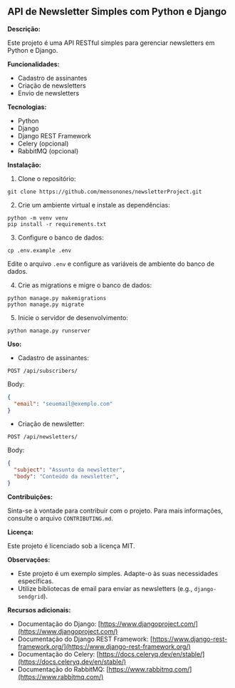 ## API de Newsletter Simples com Python e Django

**Descrição:**

Este projeto é uma API RESTful simples para gerenciar newsletters em Python e Django.

**Funcionalidades:**

* Cadastro de assinantes
* Criação de newsletters
* Envio de newsletters

**Tecnologias:**

* Python
* Django
* Django REST Framework
* Celery (opcional)
* RabbitMQ (opcional)

**Instalação:**

1. Clone o repositório:

```
git clone https://github.com/mensonones/newsletterProject.git
```

2. Crie um ambiente virtual e instale as dependências:

```
python -m venv venv
pip install -r requirements.txt
```

3. Configure o banco de dados:

```
cp .env.example .env
```

Edite o arquivo `.env` e configure as variáveis de ambiente do banco de dados.

4. Crie as migrations e migre o banco de dados:

```
python manage.py makemigrations
python manage.py migrate
```

5. Inicie o servidor de desenvolvimento:

```
python manage.py runserver
```

**Uso:**

* Cadastro de assinantes:

```
POST /api/subscribers/
```

Body:

```json
{
  "email": "seuemail@exemplo.com"
}
```

* Criação de newsletter:

```
POST /api/newsletters/
```

Body:

```json
{
  "subject": "Assunto da newsletter",
  "body": "Conteúdo da newsletter",
}
```

**Contribuições:**

Sinta-se à vontade para contribuir com o projeto. Para mais informações, consulte o arquivo `CONTRIBUTING.md`.

**Licença:**

Este projeto é licenciado sob a licença MIT.

**Observações:**

* Este projeto é um exemplo simples. Adapte-o às suas necessidades específicas.
* Utilize bibliotecas de email para enviar as newsletters (e.g., `django-sendgrid`).

**Recursos adicionais:**

* Documentação do Django: [https://www.djangoproject.com/](https://www.djangoproject.com/)
* Documentação do Django REST Framework: [https://www.django-rest-framework.org/](https://www.django-rest-framework.org/)
* Documentação do Celery: [https://docs.celeryq.dev/en/stable/](https://docs.celeryq.dev/en/stable/)
* Documentação do RabbitMQ: [https://www.rabbitmq.com/](https://www.rabbitmq.com/)
